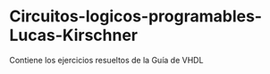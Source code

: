 # Circuitos-logicos-programables-Lucas-Kirschner
Contiene los ejercicios resueltos de la Guía de VHDL
